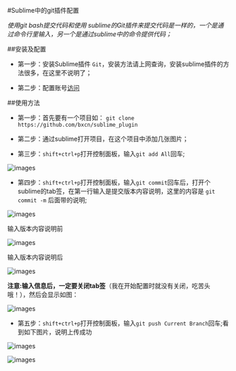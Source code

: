#Sublime中的git插件配置

*使用git bash提交代码和使用 sublime的Git插件来提交代码是一样的，一个是通过命令行里输入，另一个是通过sublime中的命令提供代码；*

##安装及配置

- 第一步：安装Sublime插件 `Git`，安装方法请上网查询，安装sublime插件的方法很多，在这里不说明了；

- 第二步：配置账号[访问](http://blog.csdn.net/itpinpai/article/details/53397539)

##使用方法
- 第一步：首先要有一个项目如： `git clone https://github.com/bxcn/sublime_plugin`

- 第二步：通过sublime打开项目，在这个项目中添加几张图片；

- 第三步：`shift+ctrl+p`打开控制面板，输入`git add All`回车;

![images](https://github.com/bxcn/sublime_plugins/blob/master/images/git/add.png)

- 第四步：`shift+ctrl+p`打开控制面板，输入`git commit`回车后，打开个sublime的tab签，在第一行输入是提交版本内容说明，这里的内容是 `git commit -m` 后面带的说明;

![images](https://github.com/bxcn/sublime_plugins/blob/master/images/git/commit.png)

输入版本内容说明前

![images](https://github.com/bxcn/sublime_plugins/blob/master/images/git/commit_message_before.png)

输入版本内容说明后

![images](https://github.com/bxcn/sublime_plugins/blob/master/images/git/commit_message_after.png)

**注意:输入信息后，一定要关闭tab签**（我在开始配置时就没有关闭，吃苦头哦！），然后会显示如图：

![images](https://github.com/bxcn/sublime_plugins/blob/master/images/git/commit_message_print.png)


- 第五步：`shift+ctrl+p`打开控制面板，输入`git push Current Branch`回车;看到如下图片，说明上传成功

![images](https://github.com/bxcn/sublime_plugins/blob/master/images/git/push.png)

![images](https://github.com/bxcn/sublime_plugins/blob/master/images/git/push_print.png)